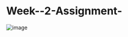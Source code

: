 # Week--2-Assignment-
![image](https://github.com/user-attachments/assets/4d1eecbc-11f2-4914-88a9-2bdb3930d0f8)
